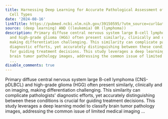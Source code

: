 ```yaml
---
title: Harnessing Deep Learning for Accurate Pathological Assessment of Brain Tumor
  Cell Types
date: '2024-08-16'
linkTitle: https://pubmed.ncbi.nlm.nih.gov/39150595/?utm_source=curl&utm_medium=rss&utm_campaign=pubmed-2&utm_content=1byXLWG-5Hn0_qdLgZYpDfLA2UWGhGNgZGereuo1rJN2aoAQXP&fc=20220814223158&ff=20240816181746&v=2.18.0.post9+e462414
source: (deep learning) AND ((leukemia) OR (lymphoma))
description: Primary diffuse central nervous system large B-cell lymphoma (CNS-pDLBCL)
  and high-grade glioma (HGG) often present similarly, clinically and on imaging,
  making differentiation challenging. This similarity can complicate pathologists'
  diagnostic efforts, yet accurately distinguishing between these conditions is crucial
  for guiding treatment decisions. This study leverages a deep learning model to classify
  brain tumor pathology images, addressing the common issue of limited medical imaging
  ...
disable_comments: true
---
```

Primary diffuse central nervous system large B-cell lymphoma (CNS-pDLBCL) and high-grade glioma (HGG) often present similarly, clinically and on imaging, making differentiation challenging. This similarity can complicate pathologists' diagnostic efforts, yet accurately distinguishing between these conditions is crucial for guiding treatment decisions. This study leverages a deep learning model to classify brain tumor pathology images, addressing the common issue of limited medical imaging ...
